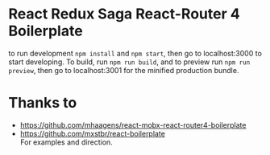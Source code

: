 # React Redux Saga React-Router 4 Boilerplate
to run development `npm install` and `npm start`, then go to localhost:3000 to start developing.
To build, run `npm run build`, and to preview run `npm run preview`, then go
to localhost:3001 for the minified production bundle.

# Thanks to  
- https://github.com/mhaagens/react-mobx-react-router4-boilerplate
- https://github.com/mxstbr/react-boilerplate  
For examples and direction.
